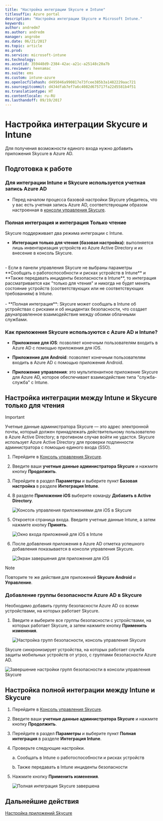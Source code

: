 ```yaml
---
title: "Настройка интеграции Skycure и Intune"
titlesuffix: Azure portal
description: "Настройка интеграции Skycure и Microsoft Intune."
keywords: 
author: andredm7
ms.author: andredm
manager: angrobe
ms.date: 06/21/2017
ms.topic: article
ms.prod: 
ms.service: microsoft-intune
ms.technology: 
ms.assetid: 359448d9-2384-42ac-a21c-a25148c20a7b
ms.reviewer: heenamac
ms.suite: ems
ms.custom: intune-azure
ms.openlocfilehash: d495046a990817e73fcee385b3a1482229aac721
ms.sourcegitcommit: d434dfab7ef7a6c4082d675717fa22d5581b4f51
ms.translationtype: HT
ms.contentlocale: ru-RU
ms.lasthandoff: 09/19/2017
---
```

# <a name="set-up-the-skycure-integration-with-intune"></a>Настройка интеграции Skycure и Intune

Для получения возможности единого входа нужно добавить приложения Skycure в Azure AD.

## <a name="before-you-begin"></a>Подготовка к работе

### <a name="azure-ad-account-used-to-integrate-intune-and-skycure"></a>Для интеграции Intune и Skycure используется учетная запись Azure AD

-   Перед началом процесса базовой настройки Skycure убедитесь, что у вас есть учетная запись Azure AD, соответствующим образом настроенная в [консоли управления Skycure](https://aad.skycure.com).

### <a name="full-integration-vs-read-only"></a>Полная интеграция и интеграция Только чтение

Skycure поддерживает два режима интеграции с Intune.

-   **Интеграция только для чтения (базовая настройка)**: выполняется лишь инвентаризация устройств из Azure Active Directory и их внесение в консоль Skycure.
<br>
    -   Если в панели управления Skycure не выбраны параметры **Сообщать о работоспособности и рисках устройств в Intune** и **Также передавать инциденты безопасности в Intune**, то интеграция рассматривается как "только для чтения" и никогда не будет менять состояние устройств (соответствующих или не соответствующих требованиям) в Intune.
<br></br>
-   **Полная интеграция**: Skycure может сообщать в Intune об устройствах с рисками и об инцидентах безопасности, что создает двунаправленное взаимодействие между обоими облачными службами.

### <a name="how-the-skycure-apps-are-used-with-azure-ad-and-intune"></a>Как приложения Skycure используются с Azure AD и Intune?

-   **Приложение для iOS**: позволяет конечным пользователям входить в Azure AD с помощью приложения для iOS.

-   **Приложение для Android**: позволяет конечным пользователям входить в Azure AD с помощью приложения Android.

-   **Приложение управления**: это мультитенантное приложение Skycure для Azure AD, которое обеспечивает взаимодействие типа "служба-служба" с Intune.

## <a name="to-set-up-the-read-only-integration-between-intune-and-skycure"></a>Настройка интеграции между Intune и Skycure только для чтения

> [!IMPORTANT]
> Учетные данные администратора Skycure — это адрес электронной почты, который должен принадлежать действительному пользователю в Azure Active Directory; в противном случае войти не удастся. Skycure использует Azure Active Directory для проверки подлинности администратора с помощью единого входа (SSO).

1.  Перейдите в [Консоль управления Skycure](https://aad.skycure.com).

2.  Введите ваши **учетные данные администратора Skycure** и нажмите кнопку **Продолжить**.

3.  Перейдите в раздел **Параметры** и выберите пункт **Базовая настройка** в разделе **Интеграция Intune**.

4.  В разделе **Приложение iOS** выберите команду **Добавить в Active Directory**.

    ![Консоль управления приложениями для iOS в Skycure](./media/skycure-setup-1.png)

5.  Откроется страница входа. Введите учетные данные Intune, а затем нажмите кнопку **Принять**.

    ![Окно входа приложений для iOS в Intune](./media/skycure-setup-2.png)

6.  После добавления приложения в Azure AD отметка успешного добавления показывается в консоли управления Skycure.

    ![Экран завершения для приложения для iOS](./media/skycure-setup-3.png)

> [!NOTE]
> Повторите те же действия для приложений **Skycure Android** и **Управление**.

### <a name="add-an-azure-ad-security-group-into-skycure"></a>Добавление группы безопасности Azure AD в Skycure

Необходимо добавить группу безопасности Azure AD со всеми устройствами, на которых работает Skycure.

1.  Введите и выберите все группы безопасности с устройствами, на которых работает Skycure, а затем нажмите кнопку **Применить изменения**.

    ![Настройка групп безопасности, консоль управления Skycure](./media/skycure-setup-4.png)

Skycure синхронизирует устройства, на которых работает служба защиты мобильных устройств от угроз, с группами безопасности Azure AD.

![Завершение настройки групп безопасности в консоли управления Skycure](./media/skycure-setup-5.png)

## <a name="set-up-the-full-integration-between-intune-and-skycure"></a>Настройка полной интеграции между Intune и Skycure

1.  Перейдите в [Консоль управления Skycure](https://aad.skycure.com).

2.  Введите ваши **учетные данные администратора Skycure** и нажмите кнопку **Продолжить**.

3.  Перейдите в раздел **Параметры** и выберите пункт **Полная интеграция** в разделе **Интеграция Intune**.

4.  Проверьте следующие настройки.

    а.  Сообщать в Intune о работоспособности и рисках устройств

    b.  Также передавать в Intune инциденты безопасности

5.  Нажмите кнопку **Применить изменения**.

    ![Полная интеграция Skycure завершена](./media/skycure-setup-6.png)

## <a name="next-steps"></a>Дальнейшие действия

[Настройка приложений Skycure](mtd-apps-ios-app-configuration-policy-add-assign.md)
